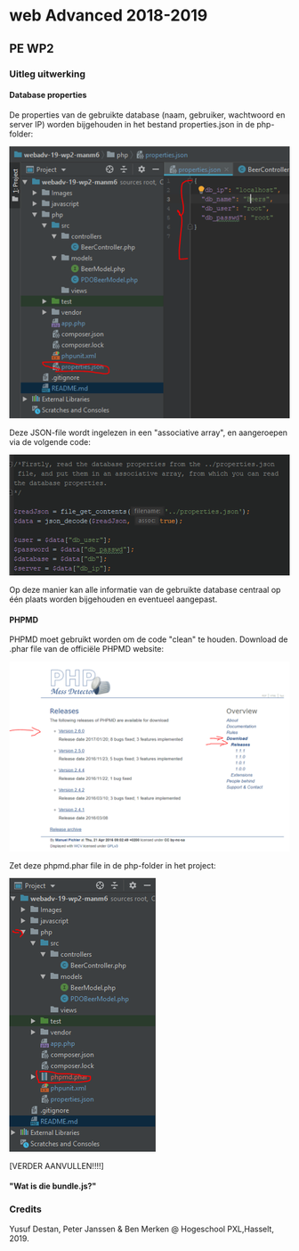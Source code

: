 # web Advanced 2018-2019
## PE WP2

### Uitleg uitwerking

#### Database properties

De properties van de gebruikte database (naam, gebruiker,
wachtwoord en server IP) worden bijgehouden in het bestand
properties.json in de php-folder:

![alt text][img_propertiesJson]

Deze JSON-file wordt ingelezen in een "associative array", en aangeroepen via de volgende code:

![alt text][img_propertiesJsonCode]

Op deze manier kan alle informatie van de gebruikte database centraal op één plaats worden
bijgehouden en eventueel aangepast.

#### PHPMD

PHPMD moet gebruikt worden om de code "clean" te houden. Download de .phar file van de officiële
PHPMD website:

![alt text][img_phpmdsite]

Zet deze phpmd.phar file in de php-folder in het project:

![alt text][img_phpmdpharlocation]

[VERDER AANVULLEN!!!!]

#### "Wat is die bundle.js?"



### Credits

Yusuf Destan, Peter Janssen & Ben Merken @ Hogeschool PXL,Hasselt, 2019.

[img_propertiesJson]:Images/propertiesJson.PNG "properties.json"
[img_propertiesJsonCode]:Images/propertiesJsonCode.PNG "properties.json code"
[img_phpmdsite]:Images/phpmdsite.PNG "website PHPMD"
[img_phpmdpharlocation]:Images/phpmdpharlocation.PNG "phpmd.phar location in project"
